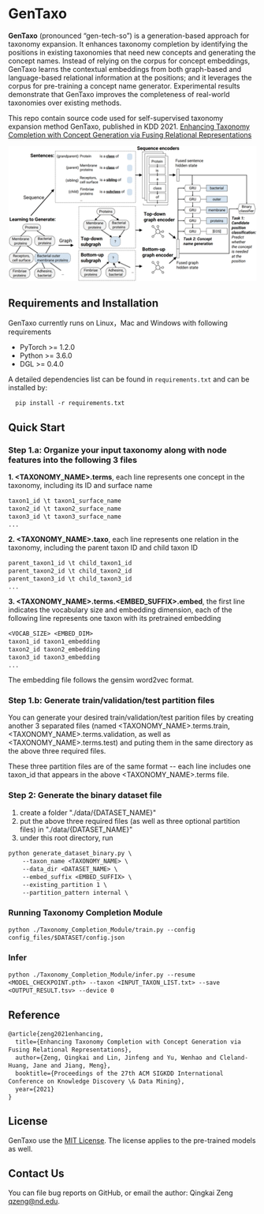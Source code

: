 # GenTaxo
**GenTaxo** (pronounced “gen-tech-so”) is a generation-based approach for taxonomy expansion. It enhances taxonomy completion by identifying the positions in existing taxonomies that need new concepts and generating the concept names. Instead of relying on the corpus for concept embeddings, GenTaxo learns the contextual embeddings from both graph-based and language-based relational information at the positions; and it leverages the corpus for pre-training a concept name generator. Experimental results demonstrate that GenTaxo improves the completeness of real-world taxonomies over existing methods.

This repo contain source code used for self-supervised taxonomy expansion method GenTaxo, published in KDD 2021. 
[Enhancing Taxonomy Completion with Concept Generation via Fusing Relational Representations](https://arxiv.org/pdf/2106.02974.pdf)

 ![framework](/assets/GenTaxo_framework.png)
## Requirements and Installation
GenTaxo currently runs on Linux，Mac and Windows with following requirements
- PyTorch >= 1.2.0
- Python  >= 3.6.0
- DGL >= 0.4.0
  
A detailed dependencies list can be found in `requirements.txt` and can be installed by:

```
  pip install -r requirements.txt
```
## Quick Start
### Step 1.a: Organize your input taxonomy along with node features into the following 3 files

**1. <TAXONOMY_NAME>.terms**, each line represents one concept in the taxonomy, including its ID and surface name

```
taxon1_id \t taxon1_surface_name
taxon2_id \t taxon2_surface_name
taxon3_id \t taxon3_surface_name
...
```

**2. <TAXONOMY_NAME>.taxo**, each line represents one relation in the taxonomy, including the parent taxon ID and child taxon ID

```
parent_taxon1_id \t child_taxon1_id
parent_taxon2_id \t child_taxon2_id
parent_taxon3_id \t child_taxon3_id
...
```

**3. <TAXONOMY_NAME>.terms.<EMBED_SUFFIX>.embed**, the first line indicates the vocabulary size and embedding dimension, each of the following line represents one taxon with its pretrained embedding

```
<VOCAB_SIZE> <EMBED_DIM>
taxon1_id taxon1_embedding
taxon2_id taxon2_embedding
taxon3_id taxon3_embedding
...
```

The embedding file follows the gensim word2vec format.

### Step 1.b: Generate train/validation/test partition files

You can generate your desired train/validation/test parition files by creating another 3 separated files (named <TAXONOMY_NAME>.terms.train, <TAXONOMY_NAME>.terms.validation, as well as <TAXONOMY_NAME>.terms.test) and puting them in the same directory as the above three required files.

These three partition files are of the same format -- each line includes one taxon_id that appears in the above <TAXONOMY_NAME>.terms file.

### Step 2: Generate the binary dataset file

1. create a folder "./data/{DATASET_NAME}"
2. put the above three required files (as well as three optional partition files) in "./data/{DATASET_NAME}"
3. under this root directory, run

```
python generate_dataset_binary.py \
    --taxon_name <TAXONOMY_NAME> \
    --data_dir <DATASET_NAME> \
    --embed_suffix <EMBED_SUFFIX> \
    --existing_partition 1 \
    --partition_pattern internal \
```

### Running Taxonomy Completion Module

```
python ./Taxonomy_Completion_Module/train.py --config config_files/$DATASET/config.json
```

### Infer 

```
python ./Taxonomy_Completion_Module/infer.py --resume <MODEL_CHECKPOINT.pth> --taxon <INPUT_TAXON_LIST.txt> --save <OUTPUT_RESULT.tsv> --device 0
```
  
## Reference
```
@article{zeng2021enhancing,
  title={Enhancing Taxonomy Completion with Concept Generation via Fusing Relational Representations},
  author={Zeng, Qingkai and Lin, Jinfeng and Yu, Wenhao and Cleland-Huang, Jane and Jiang, Meng},
  booktitle={Proceedings of the 27th ACM SIGKDD International Conference on Knowledge Discovery \& Data Mining},
  year={2021}
}
```

## License
GenTaxo use the [MIT License](LISCENSE). The license applies to the pre-trained models as well.

## Contact Us
You can file bug reports on GitHub, or email the author: Qingkai Zeng <qzeng@nd.edu>.

